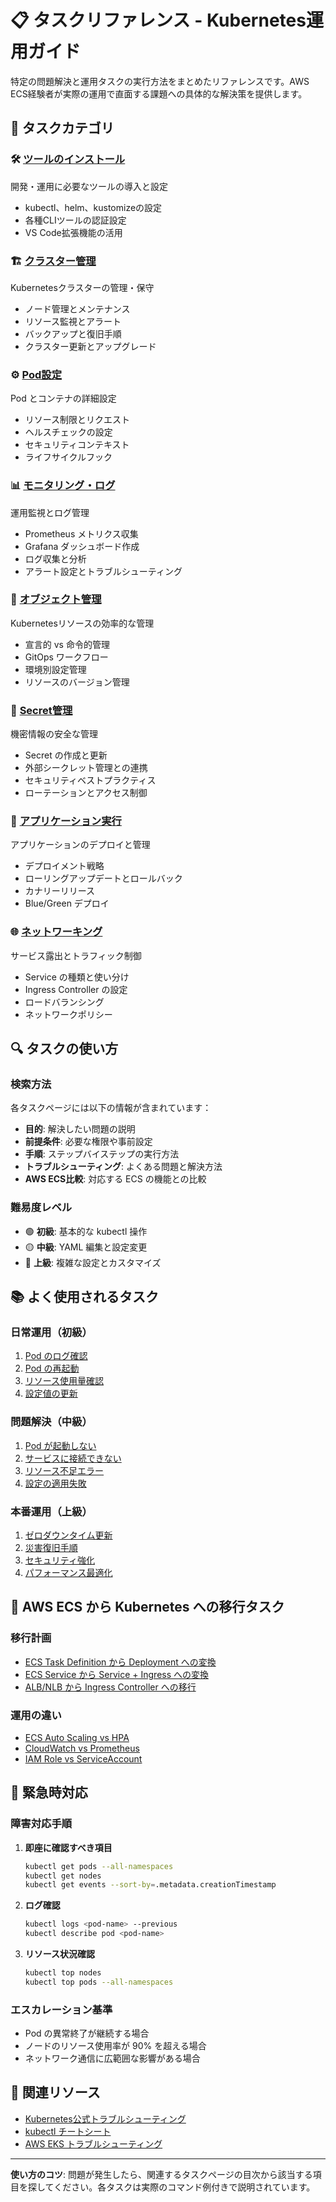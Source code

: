 # 📋 タスクリファレンス - Kubernetes運用ガイド

特定の問題解決と運用タスクの実行方法をまとめたリファレンスです。AWS ECS経験者が実際の運用で直面する課題への具体的な解決策を提供します。

## 🎯 タスクカテゴリ

### 🛠️ [ツールのインストール](./install-tools.md)
開発・運用に必要なツールの導入と設定

- kubectl、helm、kustomizeの設定
- 各種CLIツールの認証設定
- VS Code拡張機能の活用

### 🏗️ [クラスター管理](./administer-cluster.md)
Kubernetesクラスターの管理・保守

- ノード管理とメンテナンス
- リソース監視とアラート
- バックアップと復旧手順
- クラスター更新とアップグレード

### ⚙️ [Pod設定](./configure-pod-container.md)
Pod とコンテナの詳細設定

- リソース制限とリクエスト
- ヘルスチェックの設定
- セキュリティコンテキスト
- ライフサイクルフック

### 📊 [モニタリング・ログ](./monitoring-logging.md)
運用監視とログ管理

- Prometheus メトリクス収集
- Grafana ダッシュボード作成
- ログ収集と分析
- アラート設定とトラブルシューティング

### 📝 [オブジェクト管理](./manage-objects.md)
Kubernetesリソースの効率的な管理

- 宣言的 vs 命令的管理
- GitOps ワークフロー
- 環境別設定管理
- リソースのバージョン管理

### 🔐 [Secret管理](./manage-secrets.md)
機密情報の安全な管理

- Secret の作成と更新
- 外部シークレット管理との連携
- セキュリティベストプラクティス
- ローテーションとアクセス制御

### 🚀 [アプリケーション実行](./run-applications.md)
アプリケーションのデプロイと管理

- デプロイメント戦略
- ローリングアップデートとロールバック
- カナリーリリース
- Blue/Green デプロイ

### 🌐 [ネットワーキング](./networking.md)
サービス露出とトラフィック制御

- Service の種類と使い分け
- Ingress Controller の設定
- ロードバランシング
- ネットワークポリシー

## 🔍 タスクの使い方

### 検索方法
各タスクページには以下の情報が含まれています：

- **目的**: 解決したい問題の説明
- **前提条件**: 必要な権限や事前設定
- **手順**: ステップバイステップの実行方法
- **トラブルシューティング**: よくある問題と解決方法
- **AWS ECS比較**: 対応する ECS の機能との比較

### 難易度レベル
- 🟢 **初級**: 基本的な kubectl 操作
- 🟡 **中級**: YAML 編集と設定変更
- 🔴 **上級**: 複雑な設定とカスタマイズ

## 📚 よく使用されるタスク

### 日常運用（初級）
1. [Pod のログ確認](./monitoring-logging.md#ログ確認)
2. [Pod の再起動](./configure-pod-container.md#pod再起動)
3. [リソース使用量確認](./monitoring-logging.md#リソース監視)
4. [設定値の更新](./manage-objects.md#設定更新)

### 問題解決（中級）
1. [Pod が起動しない](./configure-pod-container.md#起動問題)
2. [サービスに接続できない](./networking.md#接続問題)
3. [リソース不足エラー](./administer-cluster.md#リソース管理)
4. [設定の適用失敗](./manage-objects.md#設定問題)

### 本番運用（上級）
1. [ゼロダウンタイム更新](./run-applications.md#ローリングアップデート)
2. [災害復旧手順](./administer-cluster.md#災害復旧)
3. [セキュリティ強化](./manage-secrets.md#セキュリティ強化)
4. [パフォーマンス最適化](./configure-pod-container.md#最適化)

## 🎯 AWS ECS から Kubernetes への移行タスク

### 移行計画
- [ECS Task Definition から Deployment への変換](./run-applications.md#ecs移行)
- [ECS Service から Service + Ingress への変換](./networking.md#ecs移行)
- [ALB/NLB から Ingress Controller への移行](./networking.md#alb移行)

### 運用の違い
- [ECS Auto Scaling vs HPA](./run-applications.md#スケーリング比較)
- [CloudWatch vs Prometheus](./monitoring-logging.md#監視比較)
- [IAM Role vs ServiceAccount](./manage-secrets.md#権限比較)

## 🔧 緊急時対応

### 障害対応手順
1. **即座に確認すべき項目**
   ```bash
   kubectl get pods --all-namespaces
   kubectl get nodes
   kubectl get events --sort-by=.metadata.creationTimestamp
   ```

2. **ログ確認**
   ```bash
   kubectl logs <pod-name> --previous
   kubectl describe pod <pod-name>
   ```

3. **リソース状況確認**
   ```bash
   kubectl top nodes
   kubectl top pods --all-namespaces
   ```

### エスカレーション基準
- Pod の異常終了が継続する場合
- ノードのリソース使用率が 90% を超える場合
- ネットワーク通信に広範囲な影響がある場合

## 📖 関連リソース

- [Kubernetes公式トラブルシューティング](https://kubernetes.io/docs/tasks/debug-application-cluster/)
- [kubectl チートシート](https://kubernetes.io/docs/reference/kubectl/cheatsheet/)
- [AWS EKS トラブルシューティング](https://docs.aws.amazon.com/eks/latest/userguide/troubleshooting.html)

---

**使い方のコツ**: 問題が発生したら、関連するタスクページの目次から該当する項目を探してください。各タスクは実際のコマンド例付きで説明されています。
